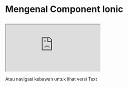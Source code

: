 # Mengenal Component Ionic

##
<iframe src="https://www.youtube.com/embed/51Fybo0F3oQ"></iframe>

Atau navigasi kebawah untuk lihat versi Text

